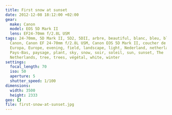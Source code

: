 ```yaml
---
title: First snow at sunset
date: 2012-12-08 18:12:00 +02:00
gear:
  make: Canon
  model: EOS 5D Mark II
  lens: EF24-70mm f/2.8L USM
tags: 24-70mm, 5D Mark II, 5D2, 5DII, arbre, beautiful, blanc, bleu, blue,
  Canon, Canon EF 24-70mm f/2.8L USM, Canon EOS 5D Mark II, coucher de soleil,
  Europa, Europe, evening, field, landscape, light, Nederland, netherlands,
  Pays-Bas, paysage, plant, sky, snow, soir, soleil, sun, sunset, The
  Netherlands, tree, trees, végétal, white, winter
settings:
  focal_length: 70
  iso: 50
  aperture: 5
  shutter_speed: 1/100
dimensions:
  width: 3500
  height: 2333
geo: {}
file: first-snow-at-sunset.jpg
---
```



